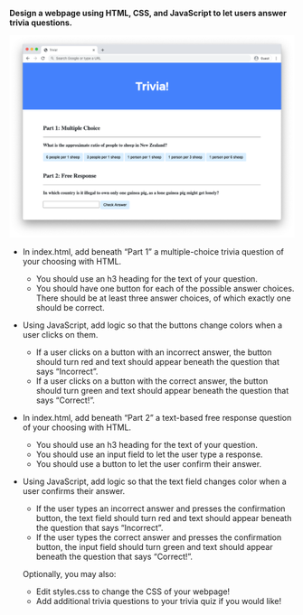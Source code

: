 **Design a webpage using HTML, CSS, and JavaScript to let users answer trivia questions.**

![alt text](image.png)

* In index.html, add beneath “Part 1” a multiple-choice trivia question of your choosing with HTML.
    * You should use an h3 heading for the text of your question.
    * You should have one button for each of the possible answer choices. There should be at least three answer choices, of which exactly one should be correct.
* Using JavaScript, add logic so that the buttons change colors when a user clicks on them.
    * If a user clicks on a button with an incorrect answer, the button should turn red and text should appear beneath the question that says “Incorrect”.
    * If a user clicks on a button with the correct answer, the button should turn green and text should appear beneath the question that says “Correct!”.
* In index.html, add beneath “Part 2” a text-based free response question of your choosing with HTML.
    * You should use an h3 heading for the text of your question.
    * You should use an input field to let the user type a response.
    * You should use a button to let the user confirm their answer.
* Using JavaScript, add logic so that the text field changes color when a user confirms their answer.
    * If the user types an incorrect answer and presses the confirmation button, the text field should turn red and text should appear beneath the question that says “Incorrect”.
    * If the user types the correct answer and presses the confirmation button, the input field should turn green and text should appear beneath the question that says “Correct!”.

    Optionally, you may also:
    * Edit styles.css to change the CSS of your webpage!
    * Add additional trivia questions to your trivia quiz if you would like!